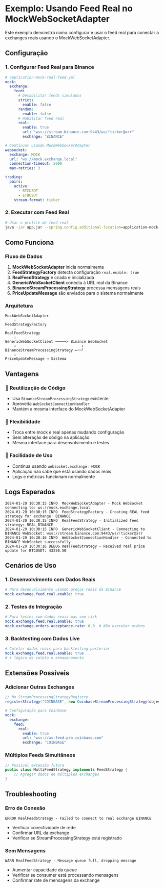 # Exemplo: Usando Feed Real no MockWebSocketAdapter

Este exemplo demonstra como configurar e usar o feed real para conectar a exchanges reais usando o MockWebSocketAdapter.

## Configuração

### 1. Configurar Feed Real para Binance

```yaml
# application-mock-real-feed.yml
mock:
  exchange:
    feed:
      # Desabilitar feeds simulados
      strict:
        enable: false
      random:
        enable: false
      # Habilitar feed real
      real:
        enable: true
        url: "wss://stream.binance.com:9443/ws/!ticker@arr"
        exchange: "BINANCE"

# Continuar usando MockWebSocketAdapter
websocket:
  exchange: MOCK
  url: "ws://mock.exchange.local"
  connection-timeout: 5000
  max-retries: 3

trading:
  pairs:
    active:
      - BTCUSDT
      - ETHUSDT
    stream-format: ticker
```

### 2. Executar com Feed Real

```bash
# Usar o profile de feed real
java -jar app.jar --spring.config.additional-location=application-mock-real-feed.yml
```

## Como Funciona

### Fluxo de Dados

1. **MockWebSocketAdapter** inicia normalmente
2. **FeedStrategyFactory** detecta configuração `real.enable: true`
3. **RealFeedStrategy** é criada e inicializada
4. **GenericWebSocketClient** conecta à URL real da Binance
5. **BinanceStreamProcessingStrategy** processa mensagens reais
6. **PriceUpdateMessage** são enviados para o sistema normalmente

### Arquitetura

```
MockWebSocketAdapter
    ↓
FeedStrategyFactory
    ↓
RealFeedStrategy
    ↓
GenericWebSocketClient ─────> Binance WebSocket
    ↓                              ↓
BinanceStreamProcessingStrategy ←──┘
    ↓
PriceUpdateMessage → Sistema
```

## Vantagens

### 🔄 **Reutilização de Código**
- Usa `BinanceStreamProcessingStrategy` existente
- Aproveita `WebSocketConnectionHandler` 
- Mantém a mesma interface do MockWebSocketAdapter

### 🔧 **Flexibilidade**
- Troca entre mock e real apenas mudando configuração
- Sem alteração de código na aplicação
- Mesma interface para desenvolvimento e testes

### 🚀 **Facilidade de Uso**
- Continua usando `websocket.exchange: MOCK`
- Aplicação não sabe que está usando dados reais
- Logs e métricas funcionam normalmente

## Logs Esperados

```
2024-01-20 10:30:15 INFO  MockWebSocketAdapter - Mock WebSocket connecting to: ws://mock.exchange.local
2024-01-20 10:30:15 INFO  FeedStrategyFactory - Creating REAL feed strategy for exchange: BINANCE
2024-01-20 10:30:15 INFO  RealFeedStrategy - Initialized feed strategy: REAL_BINANCE
2024-01-20 10:30:15 INFO  GenericWebSocketClient - Connecting to BINANCE WebSocket: wss://stream.binance.com:9443/ws/!ticker@arr
2024-01-20 10:30:16 INFO  WebSocketConnectionHandler - Connected to BINANCE WebSocket successfully
2024-01-20 10:30:16 DEBUG RealFeedStrategy - Received real price update for BTCUSDT: 43250.50
```

## Cenários de Uso

### 1. Desenvolvimento com Dados Reais
```yaml
# Para desenvolvimento usando preços reais da Binance
mock.exchange.feed.real.enable: true
```

### 2. Testes de Integração
```yaml  
# Para testes com dados reais mas sem risk
mock.exchange.feed.real.enable: true
mock.exchange.orders.acceptance-rate: 0.0  # Não executar ordens
```

### 3. Backtesting com Dados Live
```yaml
# Coletar dados reais para backtesting posterior
mock.exchange.feed.real.enable: true
# + lógica de coleta e armazenamento
```

## Extensões Possíveis

### Adicionar Outras Exchanges

```java
// No StreamProcessingStrategyRegistry
registerStrategy("COINBASE", new CoinbaseStreamProcessingStrategy(objectMapper));
```

```yaml
# Configuração para Coinbase
mock:
  exchange:
    feed:
      real:
        enable: true
        url: "wss://ws-feed.pro.coinbase.com"
        exchange: "COINBASE"
```

### Múltiplos Feeds Simultâneos

```java
// Possível extensão futura
public class MultiFeedStrategy implements FeedStrategy {
    // Agregar dados de múltiples exchanges
}
```

## Troubleshooting

### Erro de Conexão
```
ERROR RealFeedStrategy - Failed to connect to real exchange BINANCE
```
- Verificar conectividade de rede
- Confirmar URL da exchange
- Verificar se StreamProcessingStrategy está registrado

### Sem Mensagens
```
WARN RealFeedStrategy - Message queue full, dropping message
```
- Aumentar capacidade da queue
- Verificar se consumer está processando mensagens
- Confirmar rate de mensagens da exchange